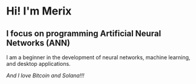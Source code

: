 # Hi! I'm Merix
## I focus on programming Artificial Neural Networks (ANN)
I am a beginner in the development of neural networks, machine learning, and desktop applications.

*And I love Bitcoin and Solana!!!*
